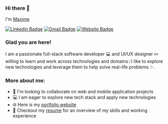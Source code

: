 ### Hi there 👋
I'm [Maxime](https://maximeishimwe.netlify.app/)

[![Linkedin Badge](https://img.shields.io/badge/LinkedIn-blue?style=flat&logo=linkedin&labelColor=blue&link=https://www.linkedin.com/in/maximeish)](https://www.linkedin.com/in/maximeish) [![Gmail Badge](https://img.shields.io/badge/Gmail-red?style=flat-square&logo=Gmail&logoColor=white&link=mailto:mxmishimwe5@gmail.com)](mailto:mxmishimwe5@gmail.com) [![Website Badge](https://img.shields.io/badge/-Website-47CCCC?style=flat&logo=Google-Chrome&logoColor=white&link=https://maximeishimwe.netlify.app)](https://maximeishimwe.netlify.app)

### Glad you are here!

I am a passionate full-stack software developer 💻 and UI/UX designer ✏️ willing to learn and work across technologies and domains💡I like to explore new technologies and leverage them to help solve real-life problems ✨. 

### More about me:


- 🤝 I'm looking to collaborate on web and mobile application projects
- 💻 I am eager to explore new tech stack and apply new technologies
- 🌐 Here is my [portfolio website](https://maximeishimwe.netlify.app) 
- 📝 Checkout my [resume](https://drive.google.com/file/d/1d8quTroWHDxAmDvhr7J-LiWYdlWu_m56/view?usp=drivesdk) for an overview of my skills and working experience


